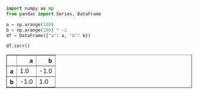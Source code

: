 ```python
import numpy as np
from pandas import Series, DataFrame

a = np.arange(100)
b = np.arange(100) * -2
df = DataFrame({"a": a, "b": b})

df.corr()
```




<div>
<style scoped>
    .dataframe tbody tr th:only-of-type {
        vertical-align: middle;
    }

    .dataframe tbody tr th {
        vertical-align: top;
    }

    .dataframe thead th {
        text-align: right;
    }
</style>
<table border="1" class="dataframe">
  <thead>
    <tr style="text-align: right;">
      <th></th>
      <th>a</th>
      <th>b</th>
    </tr>
  </thead>
  <tbody>
    <tr>
      <th>a</th>
      <td>1.0</td>
      <td>-1.0</td>
    </tr>
    <tr>
      <th>b</th>
      <td>-1.0</td>
      <td>1.0</td>
    </tr>
  </tbody>
</table>
</div>


